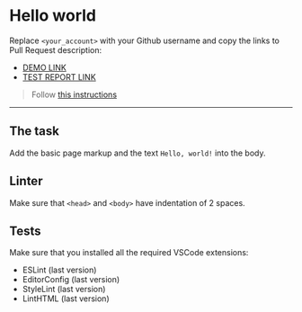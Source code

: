 # Hello world

Replace `<your_account>` with your Github username and copy the links to Pull Request description:
- [DEMO LINK](https://Mykola-Maik.github.io/layout_hello-world/)
- [TEST REPORT LINK](https://Mykola-Maik.github.io/layout_hello-world/report/html_report/)

> Follow [this instructions](https://mate-academy.github.io/layout_task-guideline/#how-to-solve-the-layout-tasks-on-github)
___

## The task

Add the basic page markup and the text `Hello, world!` into the body.

## Linter

Make sure that `<head>` and `<body>` have indentation of 2 spaces.

## Tests

Make sure that you installed all the required VSCode extensions:

- ESLint (last version)
- EditorConfig (last version)
- StyleLint (last version)
- LintHTML (last version)
